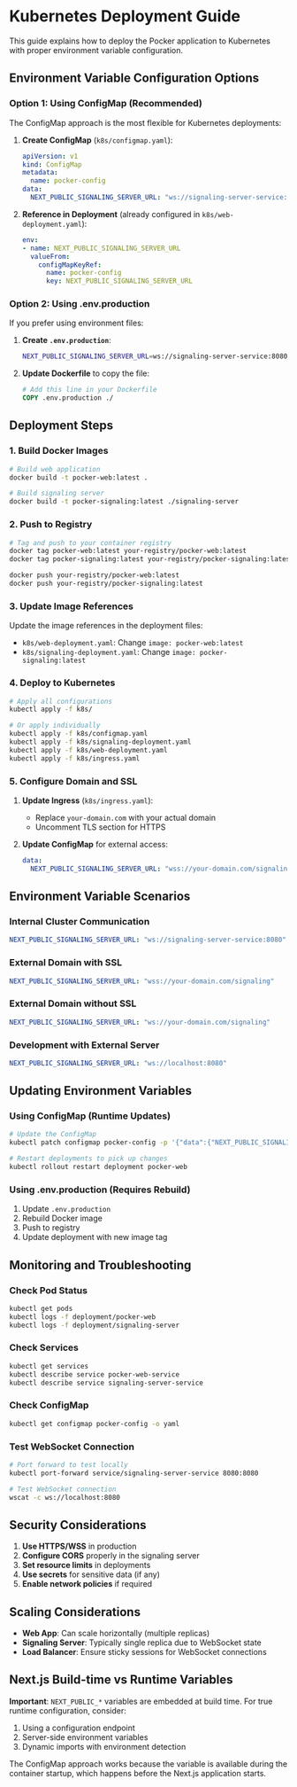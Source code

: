 # Kubernetes Deployment Guide

This guide explains how to deploy the Pocker application to Kubernetes with proper environment variable configuration.

## Environment Variable Configuration Options

### Option 1: Using ConfigMap (Recommended)

The ConfigMap approach is the most flexible for Kubernetes deployments:

1. **Create ConfigMap** (`k8s/configmap.yaml`):
   ```yaml
   apiVersion: v1
   kind: ConfigMap
   metadata:
     name: pocker-config
   data:
     NEXT_PUBLIC_SIGNALING_SERVER_URL: "ws://signaling-server-service:8080"
   ```

2. **Reference in Deployment** (already configured in `k8s/web-deployment.yaml`):
   ```yaml
   env:
   - name: NEXT_PUBLIC_SIGNALING_SERVER_URL
     valueFrom:
       configMapKeyRef:
         name: pocker-config
         key: NEXT_PUBLIC_SIGNALING_SERVER_URL
   ```

### Option 2: Using .env.production

If you prefer using environment files:

1. **Create `.env.production`**:
   ```bash
   NEXT_PUBLIC_SIGNALING_SERVER_URL=ws://signaling-server-service:8080
   ```

2. **Update Dockerfile** to copy the file:
   ```dockerfile
   # Add this line in your Dockerfile
   COPY .env.production ./
   ```

## Deployment Steps

### 1. Build Docker Images

```bash
# Build web application
docker build -t pocker-web:latest .

# Build signaling server
docker build -t pocker-signaling:latest ./signaling-server
```

### 2. Push to Registry

```bash
# Tag and push to your container registry
docker tag pocker-web:latest your-registry/pocker-web:latest
docker tag pocker-signaling:latest your-registry/pocker-signaling:latest

docker push your-registry/pocker-web:latest
docker push your-registry/pocker-signaling:latest
```

### 3. Update Image References

Update the image references in the deployment files:
- `k8s/web-deployment.yaml`: Change `image: pocker-web:latest`
- `k8s/signaling-deployment.yaml`: Change `image: pocker-signaling:latest`

### 4. Deploy to Kubernetes

```bash
# Apply all configurations
kubectl apply -f k8s/

# Or apply individually
kubectl apply -f k8s/configmap.yaml
kubectl apply -f k8s/signaling-deployment.yaml
kubectl apply -f k8s/web-deployment.yaml
kubectl apply -f k8s/ingress.yaml
```

### 5. Configure Domain and SSL

1. **Update Ingress** (`k8s/ingress.yaml`):
   - Replace `your-domain.com` with your actual domain
   - Uncomment TLS section for HTTPS

2. **Update ConfigMap** for external access:
   ```yaml
   data:
     NEXT_PUBLIC_SIGNALING_SERVER_URL: "wss://your-domain.com/signaling"
   ```

## Environment Variable Scenarios

### Internal Cluster Communication
```yaml
NEXT_PUBLIC_SIGNALING_SERVER_URL: "ws://signaling-server-service:8080"
```

### External Domain with SSL
```yaml
NEXT_PUBLIC_SIGNALING_SERVER_URL: "wss://your-domain.com/signaling"
```

### External Domain without SSL
```yaml
NEXT_PUBLIC_SIGNALING_SERVER_URL: "ws://your-domain.com/signaling"
```

### Development with External Server
```yaml
NEXT_PUBLIC_SIGNALING_SERVER_URL: "ws://localhost:8080"
```

## Updating Environment Variables

### Using ConfigMap (Runtime Updates)

```bash
# Update the ConfigMap
kubectl patch configmap pocker-config -p '{"data":{"NEXT_PUBLIC_SIGNALING_SERVER_URL":"wss://new-domain.com/signaling"}}'

# Restart deployments to pick up changes
kubectl rollout restart deployment pocker-web
```

### Using .env.production (Requires Rebuild)

1. Update `.env.production`
2. Rebuild Docker image
3. Push to registry
4. Update deployment with new image tag

## Monitoring and Troubleshooting

### Check Pod Status
```bash
kubectl get pods
kubectl logs -f deployment/pocker-web
kubectl logs -f deployment/signaling-server
```

### Check Services
```bash
kubectl get services
kubectl describe service pocker-web-service
kubectl describe service signaling-server-service
```

### Check ConfigMap
```bash
kubectl get configmap pocker-config -o yaml
```

### Test WebSocket Connection
```bash
# Port forward to test locally
kubectl port-forward service/signaling-server-service 8080:8080

# Test WebSocket connection
wscat -c ws://localhost:8080
```

## Security Considerations

1. **Use HTTPS/WSS** in production
2. **Configure CORS** properly in the signaling server
3. **Set resource limits** in deployments
4. **Use secrets** for sensitive data (if any)
5. **Enable network policies** if required

## Scaling Considerations

- **Web App**: Can scale horizontally (multiple replicas)
- **Signaling Server**: Typically single replica due to WebSocket state
- **Load Balancer**: Ensure sticky sessions for WebSocket connections

## Next.js Build-time vs Runtime Variables

**Important**: `NEXT_PUBLIC_*` variables are embedded at build time. For true runtime configuration, consider:

1. Using a configuration endpoint
2. Server-side environment variables
3. Dynamic imports with environment detection

The ConfigMap approach works because the variable is available during the container startup, which happens before the Next.js application starts. 